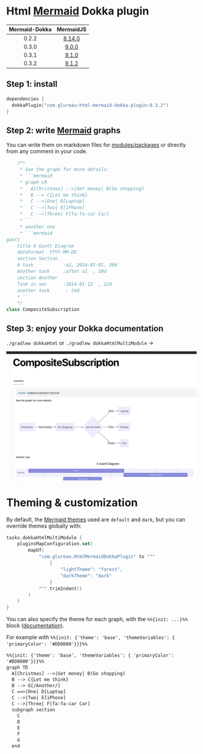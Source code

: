 # Html [Mermaid](https://mermaid-js.github.io/mermaid/#/) Dokka plugin


| Mermaid-Dokka |                              MermaidJS                              |
|:-------------:|:-------------------------------------------------------------------:|
|     0.2.2     | [8.14.0](https://github.com/mermaid-js/mermaid/releases/tag/8.14.0) |
|     0.3.0     |  [9.0.0](https://github.com/mermaid-js/mermaid/releases/tag/9.0.0)  |
|     0.3.1     |  [9.1.0](https://github.com/mermaid-js/mermaid/releases/tag/9.1.0)  |
|     0.3.2     |  [9.1.2](https://github.com/mermaid-js/mermaid/releases/tag/9.1.2)  |


## Step 1: install

```kotlin
dependencies {
  dokkaPlugin("com.glureau:html-mermaid-dokka-plugin:0.3.2")
}
```


## Step 2: write [Mermaid](https://mermaid-js.github.io/mermaid/#/) graphs

You can write them on markdown files for [modules/packages](https://kotlinlang.org/docs/kotlin-doc.html#module-and-package-documentation) or directly from any comment in your code.

```kotlin
    /**
     * See the graph for more details:
     * ```mermaid
     * graph LR
     *   A[Christmas] -->|Get money| B(Go shopping)
     *   B --> C{Let me think}
     *   C -->|One| D[Laptop]
     *   C -->|Two| E[iPhone]
     *   C -->|Three| F[fa:fa-car Car]
     * ```
     * another one
     * ```mermaid
gantt
    title A Gantt Diagram
    dateFormat  YYYY-MM-DD
    section Section
    A task           :a1, 2014-01-01, 30d
    Another task     :after a1  , 20d
    section Another
    Task in sec      :2014-01-12  , 12d
    another task      : 24d
    * ```
    */
class CompositeSubscription
```

## Step 3: enjoy your Dokka documentation

`./gradlew dokkaHtml` or `./gradlew dokkaHtmlMultiModule` ->

![img.png](doc/img.png)

# Theming & customization

By default, the [Mermaid themes](https://github.com/mermaid-js/mermaid/blob/develop/docs/theming.md#deployable-themes) used are `default` and `dark`, but you can override themes globally with:

```kotlin
tasks.dokkaHtmlMultiModule {
    pluginsMapConfiguration.set(
        mapOf(
            "com.glureau.HtmlMermaidDokkaPlugin" to """
                {
                    "lightTheme": "forest",
                    "darkTheme": "dark"
                }
            """.trimIndent()
        )
    )
}
```

You can also specify the theme for each graph, with the `%%{init: ...}%%` block ([documentation](https://github.com/mermaid-js/mermaid/blob/develop/docs/theming.md#customizing-themes--with-themevariables)).

For example with `%%{init: {'theme': 'base', 'themeVariables': { 'primaryColor': '#DD0000'}}}%%`
```mermaid
%%{init: {'theme': 'base', 'themeVariables': { 'primaryColor': '#DD0000'}}}%%
graph TD
  A[Christmas] -->|Get money| B(Go shopping)
  B --> C{Let me think}
  B --> G[/Another/]
  C ==>|One| D[Laptop]
  C -->|Two| E[iPhone]
  C -->|Three| F[fa:fa-car Car]
  subgraph section
    C
    D
    E
    F
    G
  end
```
